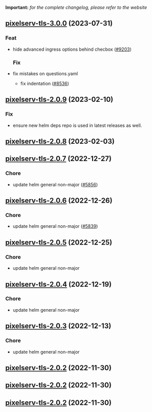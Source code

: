 **Important:**
*for the complete changelog, please refer to the website*












## [pixelserv-tls-3.0.0](https://github.com/truecharts/charts/compare/pixelserv-tls-2.0.9...pixelserv-tls-3.0.0) (2023-07-31)

### Feat

- hide advanced ingress options behind checbox ([#9203](https://github.com/truecharts/charts/issues/9203))
  
  ### Fix

- fix mistakes on questions.yaml
  - fix indentation ([#8536](https://github.com/truecharts/charts/issues/8536))
  
  


## [pixelserv-tls-2.0.9](https://github.com/truecharts/charts/compare/pixelserv-tls-2.0.8...pixelserv-tls-2.0.9) (2023-02-10)

### Fix

- ensure new helm deps repo is used in latest releases as well.
  
  


## [pixelserv-tls-2.0.8](https://github.com/truecharts/charts/compare/pixelserv-tls-2.0.7...pixelserv-tls-2.0.8) (2023-02-03)




## [pixelserv-tls-2.0.7](https://github.com/truecharts/charts/compare/pixelserv-tls-2.0.6...pixelserv-tls-2.0.7) (2022-12-27)

### Chore

- update helm general non-major ([#5856](https://github.com/truecharts/charts/issues/5856))
  
  


## [pixelserv-tls-2.0.6](https://github.com/truecharts/charts/compare/pixelserv-tls-2.0.5...pixelserv-tls-2.0.6) (2022-12-26)

### Chore

- update helm general non-major ([#5839](https://github.com/truecharts/charts/issues/5839))
  
  


## [pixelserv-tls-2.0.5](https://github.com/truecharts/charts/compare/pixelserv-tls-2.0.4...pixelserv-tls-2.0.5) (2022-12-25)

### Chore

- update helm general non-major
  
  


## [pixelserv-tls-2.0.4](https://github.com/truecharts/charts/compare/pixelserv-tls-2.0.3...pixelserv-tls-2.0.4) (2022-12-19)

### Chore

- update helm general non-major
  
  


## [pixelserv-tls-2.0.3](https://github.com/truecharts/charts/compare/pixelserv-tls-2.0.2...pixelserv-tls-2.0.3) (2022-12-13)

### Chore

- update helm general non-major
  
  


## [pixelserv-tls-2.0.2](https://github.com/truecharts/charts/compare/pixelserv-tls-2.0.1...pixelserv-tls-2.0.2) (2022-11-30)




## [pixelserv-tls-2.0.2](https://github.com/truecharts/charts/compare/pixelserv-tls-2.0.1...pixelserv-tls-2.0.2) (2022-11-30)




## [pixelserv-tls-2.0.2](https://github.com/truecharts/charts/compare/pixelserv-tls-2.0.1...pixelserv-tls-2.0.2) (2022-11-30)


